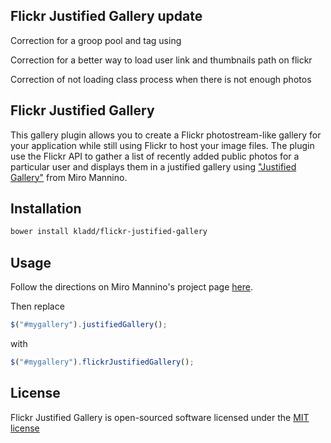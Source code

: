 ## Flickr Justified Gallery update
Correction for a groop pool and tag using

Correction for a better way to load user link and thumbnails path on flickr

Correction of not loading class process when there is not enough photos




## Flickr Justified Gallery

This gallery plugin allows you to create a Flickr photostream-like gallery for your application
while still using Flickr to host your image files. The plugin use the Flickr API to gather a list
of recently added public photos for a particular user and displays them in a justified gallery
using ["Justified Gallery"](http://miromannino.com/projects/justified-gallery/) from Miro Mannino.

## Installation

```bash
bower install kladd/flickr-justified-gallery
```

## Usage

Follow the directions on Miro Mannino's project page
[here](http://miromannino.com/projects/justified-gallery/).

Then replace

```javascript
$("#mygallery").justifiedGallery();
```

with

```javascript
$("#mygallery").flickrJustifiedGallery();
```

## License

Flickr Justified Gallery is open-sourced software licensed under the
[MIT license](https://raw.github.com/kladd/flickr-justified-gallery/master/LICENSE)
